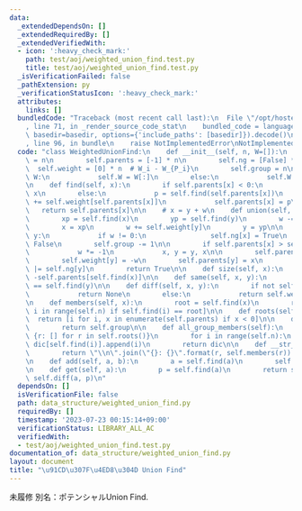 ```yaml
---
data:
  _extendedDependsOn: []
  _extendedRequiredBy: []
  _extendedVerifiedWith:
  - icon: ':heavy_check_mark:'
    path: test/aoj/weighted_union_find.test.py
    title: test/aoj/weighted_union_find.test.py
  _isVerificationFailed: false
  _pathExtension: py
  _verificationStatusIcon: ':heavy_check_mark:'
  attributes:
    links: []
  bundledCode: "Traceback (most recent call last):\n  File \"/opt/hostedtoolcache/PyPy/3.7.13/x64/site-packages/onlinejudge_verify/documentation/build.py\"\
    , line 71, in _render_source_code_stat\n    bundled_code = language.bundle(stat.path,\
    \ basedir=basedir, options={'include_paths': [basedir]}).decode()\n  File \"/opt/hostedtoolcache/PyPy/3.7.13/x64/site-packages/onlinejudge_verify/languages/python.py\"\
    , line 96, in bundle\n    raise NotImplementedError\nNotImplementedError\n"
  code: "class WeightedUnionFind:\n    def __init__(self, n, W=[]):\n        self.n\
    \ = n\n        self.parents = [-1] * n\n        self.ng = [False] * n\n      \
    \  self.weight = [0] * n  # W_i - W_{P_i}\n        self.group = n\n        if\
    \ W:\n            self.W = W[:]\n        else:\n            self.W = [0] * n\n\
    \n    def find(self, x):\n        if self.parents[x] < 0:\n            return\
    \ x\n        else:\n            p = self.find(self.parents[x])\n            self.weight[x]\
    \ += self.weight[self.parents[x]]\n            self.parents[x] = p\n         \
    \   return self.parents[x]\n\n    # x = y + w\n    def union(self, x, y, w):\n\
    \        xp = self.find(x)\n        yp = self.find(y)\n        w -= self.weight[x]\n\
    \        x = xp\n        w += self.weight[y]\n        y = yp\n\n        if x ==\
    \ y:\n            if w != 0:\n                self.ng[x] = True\n            return\
    \ False\n        self.group -= 1\n\n        if self.parents[x] > self.parents[y]:\n\
    \            w *= -1\n            x, y = y, x\n\n        self.parents[x] += self.parents[y]\n\
    \        self.weight[y] = -w\n        self.parents[y] = x\n        self.ng[x]\
    \ |= self.ng[y]\n        return True\n\n    def size(self, x):\n        return\
    \ -self.parents[self.find(x)]\n\n    def same(self, x, y):\n        return self.find(x)\
    \ == self.find(y)\n\n    def diff(self, x, y):\n        if not self.same(x, y):\n\
    \            return None\n        else:\n            return self.weight[x] - self.weight[y]\n\
    \n    def members(self, x):\n        root = self.find(x)\n        return [i for\
    \ i in range(self.n) if self.find(i) == root]\n\n    def roots(self):\n      \
    \  return [i for i, x in enumerate(self.parents) if x < 0]\n\n    def group_count(self):\n\
    \        return self.group\n\n    def all_group_members(self):\n        dic =\
    \ {r: [] for r in self.roots()}\n        for i in range(self.n):\n           \
    \ dic[self.find(i)].append(i)\n        return dic\n\n    def __str__(self):\n\
    \        return \"\\n\".join(\"{}: {}\".format(r, self.members(r)) for r in self.roots())\n\
    \n    def add(self, a, b):\n        a = self.find(a)\n        self.W[a] += b\n\
    \n    def get(self, a):\n        p = self.find(a)\n        return self.W[p] +\
    \ self.diff(a, p)\n"
  dependsOn: []
  isVerificationFile: false
  path: data_structure/weighted_union_find.py
  requiredBy: []
  timestamp: '2023-07-23 00:15:14+09:00'
  verificationStatus: LIBRARY_ALL_AC
  verifiedWith:
  - test/aoj/weighted_union_find.test.py
documentation_of: data_structure/weighted_union_find.py
layout: document
title: "\u91CD\u307F\u4ED8\u304D Union Find"
---
```


未履修
別名：ポテンシャルUnion Find.